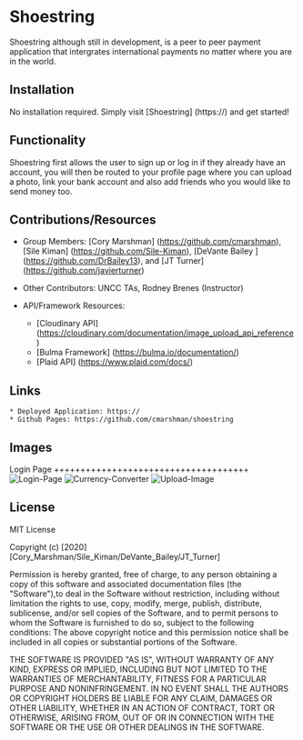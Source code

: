 # Shoestring
Shoestring although still in development, is a peer to peer payment application that intergrates international payments no matter where you are in the world.

## Installation
No installation required. Simply visit [Shoestring] (https://) and get started!


## Functionality
Shoestring first allows the user to sign up or log in if they already have an account, you will then be routed to your profile page where you can upload a photo, link your bank account and also add friends who you would like to send money too.


## Contributions/Resources
* Group Members: [Cory Marshman] (https://github.com/cmarshman), [Sile Kiman] (https://github.com/Sile-Kiman), [DeVante Bailey ] (https://github.com/DrBailey13), and [JT Turner] (https://github.com/javierturner)

* Other Contributors: UNCC TAs, Rodney Brenes (Instructor)

* API/Framework Resources: 
  - [Cloudinary API] (https://cloudinary.com/documentation/image_upload_api_reference)
  - [Bulma Framework] (https://bulma.io/documentation/)
  - [Plaid API] (https://www.plaid.com/docs/)


## Links
    * Deployed Application: https://
    * Github Pages: https://github.com/cmarshman/shoestring


## Images
Login Page +++++++++++++++++++++++++++++++++++++
![Login-Page](./images/home.png)
![Currency-Converter](./images/currency.png)
![Upload-Image](./images/profilepage.png)



## License
MIT License

Copyright (c) [2020] [Cory_Marshman/Sile_Kiman/DeVante_Bailey/JT_Turner]

Permission is hereby granted, free of charge, to any person obtaining a copy of this software and associated documentation files (the "Software"),to deal in the Software without restriction, including without limitation the rights to use, copy, modify, merge, publish, distribute, sublicense, and/or sell copies of the Software, and to permit persons to whom the Software is furnished to do so, subject to the following conditions: The above copyright notice and this permission notice shall be included in all copies or substantial portions of the Software.

THE SOFTWARE IS PROVIDED "AS IS", WITHOUT WARRANTY OF ANY KIND, EXPRESS OR IMPLIED, INCLUDING BUT NOT LIMITED TO THE WARRANTIES OF MERCHANTABILITY, FITNESS FOR A PARTICULAR PURPOSE AND NONINFRINGEMENT. IN NO EVENT SHALL THE AUTHORS OR COPYRIGHT HOLDERS BE LIABLE FOR ANY CLAIM, DAMAGES OR OTHER LIABILITY, WHETHER IN AN ACTION OF CONTRACT, TORT OR OTHERWISE, ARISING FROM, OUT OF OR IN CONNECTION WITH THE SOFTWARE OR THE USE OR OTHER DEALINGS IN THE SOFTWARE.